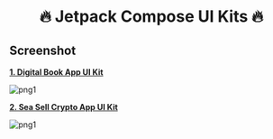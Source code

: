 <h1 align="center">🔥 Jetpack Compose UI Kits 🔥</h1>

## Screenshot

**[1. Digital Book App UI Kit](https://github.com/ROTM-Studio/jetpack-compose-ui-kits/tree/main/DigitalBookAppUIKit)**


<p float="center">
<img src="https://user-images.githubusercontent.com/37602139/140707461-b81ec2d8-bb6c-4ebf-aea6-23d5835ffac0.png" alt="png1" />
</p>

**[2. Sea Sell Crypto App UI Kit](https://github.com/ROTM-Studio/jetpack-compose-ui-kits/tree/main/SeaSellCryptoAppUIKit)**


<p float="center">
<img src="https://user-images.githubusercontent.com/37602139/141418539-6c53f351-dedf-4feb-8665-e70fcbaa077e.png" alt="png1" />
</p>